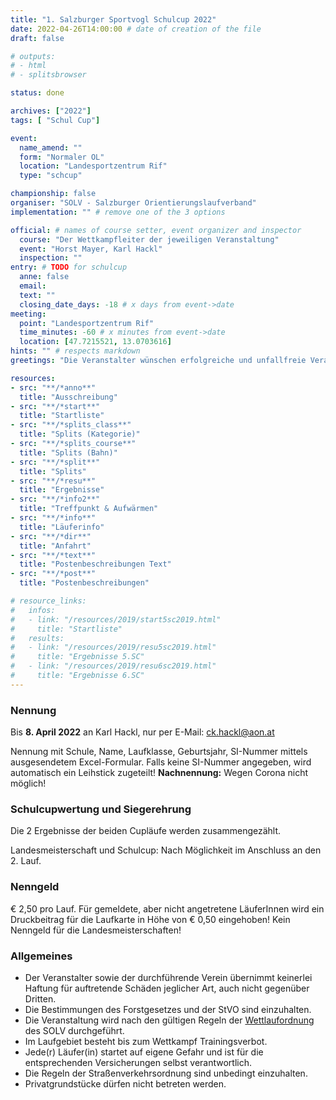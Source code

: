 ```yaml
---
title: "1. Salzburger Sportvogl Schulcup 2022"
date: 2022-04-26T14:00:00 # date of creation of the file
draft: false

# outputs:
# - html
# - splitsbrowser

status: done

archives: ["2022"]
tags: [ "Schul Cup"]

event:
  name_amend: ""
  form: "Normaler OL"
  location: "Landesportzentrum Rif"
  type: "schcup"

championship: false
organiser: "SOLV - Salzburger Orientierungslaufverband"
implementation: "" # remove one of the 3 options

official: # names of course setter, event organizer and inspector
  course: "Der Wettkampfleiter der jeweiligen Veranstaltung"
  event: "Horst Mayer, Karl Hackl"
  inspection: ""
entry: # TODO for schulcup
  anne: false
  email: 
  text: ""
  closing_date_days: -18 # x days from event->date
meeting:
  point: "Landesportzentrum Rif"
  time_minutes: -60 # x minutes from event->date
  location: [47.7215521, 13.0703616]
hints: "" # respects markdown
greetings: "Die Veranstalter wünschen erfolgreiche und unfallfreie Veranstaltungen" # Der Verein wünscht Euch ...

resources:
- src: "**/*anno**"
  title: "Ausschreibung"
- src: "**/*start**"
  title: "Startliste"
- src: "**/*splits_class**"
  title: "Splits (Kategorie)"
- src: "**/*splits_course**"
  title: "Splits (Bahn)"
- src: "**/*split**"
  title: "Splits"
- src: "**/*resu**"
  title: "Ergebnisse"
- src: "**/*info2**"
  title: "Treffpunkt & Aufwärmen"
- src: "**/*info**"
  title: "Läuferinfo"
- src: "**/*dir**"
  title: "Anfahrt"
- src: "**/*text**"
  title: "Postenbeschreibungen Text"
- src: "**/*post**"
  title: "Postenbeschreibungen"

# resource_links:
#   infos:
#   - link: "/resources/2019/start5sc2019.html"
#     title: "Startliste"
#   results:
#   - link: "/resources/2019/resu5sc2019.html"
#     title: "Ergebnisse 5.SC"
#   - link: "/resources/2019/resu6sc2019.html"
#     title: "Ergebnisse 6.SC"
---
```


### Nennung

Bis **__8. April 2022__** an Karl Hackl, nur per E-Mail: ck.hackl@aon.at

Nennung mit Schule, Name, Laufklasse, Geburtsjahr, SI-Nummer mittels ausgesendetem Excel-Formular.
Falls keine SI-Nummer angegeben, wird automatisch ein Leihstick zugeteilt!
**Nachnennung:** Wegen Corona nicht möglich!

### Schulcupwertung und Siegerehrung

Die 2 Ergebnisse der beiden Cupläufe werden zusammengezählt.

Landesmeisterschaft und Schulcup: Nach Möglichkeit im Anschluss an den 2. Lauf.

### Nenngeld

€ 2,50 pro Lauf. Für gemeldete, aber nicht angetretene LäuferInnen wird ein Druckbeitrag für die Laufkarte in Höhe von € 0,50 eingehoben!
Kein Nenngeld für die Landesmeisterschaften!

### Allgemeines

- Der Veranstalter sowie der durchführende Verein übernimmt keinerlei Haftung für auftretende Schäden jeglicher Art, auch nicht gegenüber Dritten.
- Die Bestimmungen des Forstgesetzes und der StVO sind einzuhalten.
- Die Veranstaltung wird nach den gültigen Regeln der [Wettlaufordnung](../../wettlaufordnung) des SOLV durchgeführt.
- Im Laufgebiet besteht bis zum Wettkampf Trainingsverbot.
- Jede\(r) Läufer(in) startet auf eigene Gefahr und ist für die entsprechenden Versicherungen selbst verantwortlich.
- Die Regeln der Straßenverkehrsordnung sind unbedingt einzuhalten.
- Privatgrundstücke dürfen nicht betreten werden.
